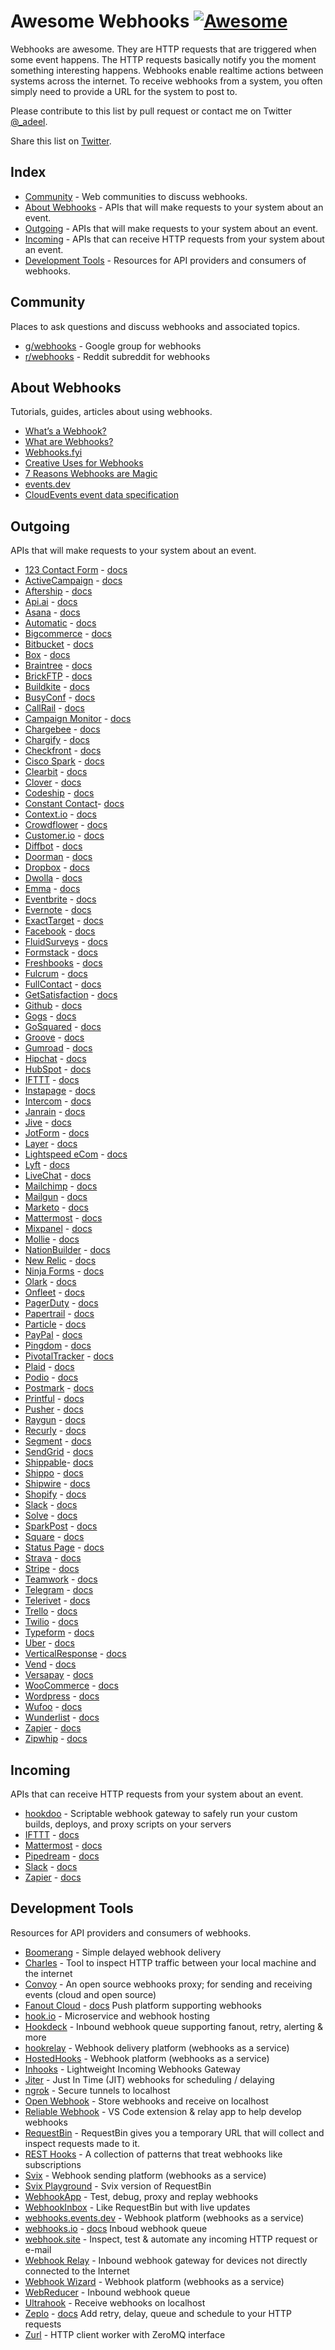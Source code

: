 # Awesome Webhooks [![Awesome](https://cdn.rawgit.com/sindresorhus/awesome/d7305f38d29fed78fa85652e3a63e154dd8e8829/media/badge.svg)](https://github.com/sindresorhus/awesome)

Webhooks are awesome. They are HTTP requests that are triggered when some event happens. The HTTP requests basically notify you the moment something interesting happens. Webhooks enable realtime actions between systems across the internet. To receive webhooks from a system, you often simply need to provide a URL for the system to post to.

Please contribute to this list by pull request or contact me on Twitter [@\_adeel](https://twitter.com/_adeel).

Share this list on [Twitter](https://twitter.com/intent/tweet?text=Check%20out%20this%20list%20of%20awesome%20webhooks%20APIs%20https://github.com/realadeel/awesome-webhooks).

## Index

- [Community](#community) - Web communities to discuss webhooks.
- [About Webhooks](#about-webhooks) - APIs that will make requests to your system about an event.
- [Outgoing](#outgoing) - APIs that will make requests to your system about an event.
- [Incoming](#incoming) - APIs that can receive HTTP requests from your system about an event.
- [Development Tools](#development-tools) - Resources for API providers and consumers of webhooks.

## Community

Places to ask questions and discuss webhooks and associated topics.

- [g/webhooks](https://groups.google.com/g/webhooks) - Google group for webhooks
- [r/webhooks](https://www.reddit.com/r/webhooks/) - Reddit subreddit for webhooks

## About Webhooks

Tutorials, guides, articles about using webhooks.

- [What’s a Webhook?](https://sendgrid.com/blog/whats-webhook/)
- [What are Webhooks?](http://webhooks.us/)
- [Webhooks.fyi](https://webhooks.fyi/)
- [Creative Uses for Webhooks](http://code.tutsplus.com/tutorials/creative-uses-for-webhooks--cms-22818)
- [7 Reasons Webhooks are Magic](https://www.iron.io/7-reasons-webhooks-are-magic/)
- [events.dev](https://events.dev/)
- [CloudEvents event data specification](https://cloudevents.io/)

## Outgoing

APIs that will make requests to your system about an event.

- [123 Contact Form](http://www.123contactform.com/) - [docs](http://www.123contactform.com/docs/123contactform-api-post-webhook/)
- [ActiveCampaign](http://activecampaign.com) - [docs](http://www.activecampaign.com/api/webhooks.php)
- [Aftership](https://www.aftership.com/) - [docs](https://www.aftership.com/docs/api/4/webhook)
- [Api.ai](https://api.ai/) - [docs](https://docs.api.ai/docs/webhook)
- [Asana](https://asana.com) - [docs](https://asana.com/developers/api-reference/webhooks)
- [Automatic](https://automatic.com) - [docs](https://developer.automatic.com/api-reference/#receiving-webhooks)
- [Bigcommerce](https://bigcommerce.com) - [docs](https://developer.bigcommerce.com/api/webhooks-getting-started)
- [Bitbucket](https://bitbucket.org) - [docs](https://confluence.atlassian.com/bitbucket/manage-webhooks-735643732.html)
- [Box](https://box.com) - [docs](https://developers.box.com/webhooks/)
- [Braintree](https://www.braintreepayments.com/) - [docs](https://developers.braintreepayments.com/guides/webhooks/overview)
- [BrickFTP](https://brickftp.com/) - [docs](https://brickftp.com/docs/webhook-api/)
- [Buildkite](https://buildkite.com) - [docs](https://buildkite.com/docs/webhooks)
- [BusyConf](http://busyconf.com) - [docs](http://busyconf.com/docs/api/webhooks/)
- [CallRail](https://callrail.com) - [docs](https://support.callrail.com/hc/en-us/articles/201211133-Webhooks)
- [Campaign Monitor](https://www.campaignmonitor.com) - [docs](https://www.campaignmonitor.com/api/webhooks/)
- [Chargebee](https://www.chargebee.com/) - [docs](https://www.chargebee.com/docs/webhook_settings.html)
- [Chargify](https://chargify.com/) - [docs](https://docs.chargify.com/api-webhooks)
- [Checkfront](http://checkfront.com/) - [docs](http://api.checkfront.com/ref/notifications.html)
- [Cisco Spark](https://www.ciscospark.com/) - [docs](https://developer.ciscospark.com/resource-webhooks.html)
- [Clearbit](https://clearbit.com/) - [docs](https://clearbit.com/docs#webhooks)
- [Clover](https://clover.com) - [docs](https://docs.clover.com/build/web-apps/webhooks/)
- [Codeship](http://codeship.com) - [docs](https://codeship.com/documentation/integrations/webhooks/)
- [Constant Contact](https://constantcontact.com/)- [docs](https://developer.constantcontact.com/docs/partnerwebhooks/webhooks_index.html)
- [Context.io](https://context.io/) - [docs](https://context.io/docs/2.0/accounts/webhooks)
- [Crowdflower](https://crowdflower.com) - [docs](https://success.crowdflower.com/hc/en-us/articles/201856249-CrowdFlower-Webhook-Basics)
- [Customer.io](http://customer.io) - [docs](https://customer.io/docs/webhooks.html)
- [Diffbot](https://diffbot.com) - [docs](https://www.diffbot.com/dev/docs/crawl/)
- [Doorman](https://doorman.co) - [docs](https://developer.doorman.co/docs/webhooks)
- [Dropbox](https://dropbox.com/) - [docs](https://www.dropbox.com/developers/reference/webhooks)
- [Dwolla](https://dwolla.com/) - [docs](https://docsv2.dwolla.com/#webhooks)
- [Emma](http://myemma.com/) - [docs](http://api.myemma.com/webhooks.html)
- [Eventbrite](https://eventbrite.com) - [docs](https://www.eventbrite.com/developer/v3/reference/webhooks/)
- [Evernote](https://evernote.com) - [docs](https://dev.evernote.com/doc/articles/polling_notification.php)
- [ExactTarget](http://exacttarget.com/) - [docs](https://code.exacttarget.com/apis-sdks/rest-api/webhooks-subscription-api.html)
- [Facebook](https://facebook.com) - [docs](https://developers.facebook.com/docs/graph-api/webhooks)
- [FluidSurveys](https://fluidsurveys.com) - [docs](http://docs.fluidsurveys.com/fluidsurveys/api/webhooks.html)
- [Formstack](https://formstack.com) - [docs](https://developers.formstack.com/v2.0/docs/webhook-setup)
- [Freshbooks](https://freshbooks.com) - [docs](https://www.freshbooks.com/developers/webhooks)
- [Fulcrum](http://fulcrumapp.com) - [docs](http://developer.fulcrumapp.com/general/webhooks/)
- [FullContact](https://fullcontact.com) - [docs](https://www.fullcontact.com/developer/docs/webhooks/)
- [GetSatisfaction](https://getsatisfaction.com) - [docs](https://education.getsatisfaction.com/reference-guide/api/push-api-webhooks/)
- [Github](https://github.com/) - [docs](https://developer.github.com/webhooks/)
- [Gogs](https://gogs.io) - [docs](https://gogs.io/docs/features/webhook)
- [GoSquared](https://gosquared.com) - [docs](https://www.gosquared.com/customer/portal/articles/1996494-webhooks)
- [Groove](https://groovehq.com) - [docs](https://www.groovehq.com/docs/webhooks)
- [Gumroad](https://gumroad.com) - [docs](https://gumroad.com/webhooks)
- [Hipchat](https://hipchat.com/) - [docs](https://www.hipchat.com/docs/apiv2/webhooks)
- [HubSpot](http://hubspot.com/) - [docs](http://knowledge.hubspot.com/articles/kcs_article/workflows/how-do-i-use-webhooks-with-hubspot-workflows)
- [IFTTT](http://ifttt.com/) - [docs](https://ifttt.com/maker)
- [Instapage](https://instapage.com) - [docs](https://help.instapage.com/hc/en-us/articles/206039867-How-do-I-use-Webhooks-)
- [Intercom](https://intercom.io) - [docs](https://docs.intercom.io/integrations/webhooks)
- [Janrain](http://janrain.com/) - [docs](http://developers.janrain.com/overview/registration/webhooks/)
- [Jive](https://jivesoftware.com/) - [docs](https://developers.jivesoftware.com/api/v3/cloud/rest/WebhooksService.html)
- [JotForm](https://jotform.com) - [docs](https://www.jotform.com/help/245-How-to-Setup-Webhook-with-JotForm)
- [Layer](https://layer.com/) - [docs](https://developer.layer.com/docs/webhooks)
- [Lightspeed eCom](http://lightspeed.com/) - [docs](http://developers.seoshop.com/api/resources/webhook)
- [Lyft](http://lyft.com/) - [docs](https://developer.lyft.com/docs/webhooks)
- [LiveChat](http://livechatinc.com/) - [docs](https://developers.livechatinc.com/build-an-integration)
- [Mailchimp](http://mailchimp.com/) - [docs](http://developer.mailchimp.com/documentation/mailchimp/reference/overview/)
- [Mailgun](https://mailgun.com) - [docs](https://documentation.mailgun.com/api-webhooks.html)
- [Marketo](https://marketo.com) - [docs](http://developers.marketo.com/documentation/webhooks/)
- [Mattermost](http://mattermost.com/) - [docs](http://docs.mattermost.com/developer/api.html)
- [Mixpanel](https://mixpanel.com) - [docs](https://mixpanel.com/help/reference/webhooks)
- [Mollie](https://www.mollie.com/) - [docs](https://www.mollie.com/en/docs/webhook)
- [NationBuilder](https://nationbuilder.com) - [docs](http://nationbuilder.com/webhooks_api)
- [New Relic](http://newrelic.com) - [docs](https://docs.newrelic.com/docs/alerts/alert-policies/examples/webhook-examples)
- [Ninja Forms](http://ninjaforms.com) - [docs](https://ninjaforms.com/extensions/webhooks/)
- [Olark](https://www.olark.com/) - [docs](https://www.olark.com/help/webhooks)
- [Onfleet](https://onfleet.com) - [docs](http://docs.onfleet.com/docs/webhooks)
- [PagerDuty](https://pagerduty.com) - [docs](https://developer.pagerduty.com/documentation/rest/webhooks)
- [Papertrail](https://papertrailapp.com/) - [docs](http://help.papertrailapp.com/kb/how-it-works/web-hooks/)
- [Particle](https://www.particle.io/) - [docs](https://docs.particle.io/guide/tools-and-features/webhooks/)
- [PayPal](https://www.paypal.com/home) - [docs](https://developer.paypal.com/docs/integration/direct/rest-webhooks-overview/)
- [Pingdom](http://pingdom.com/) - [docs](https://www.pingdom.com/resources/webhooks)
- [PivotalTracker](https://www.pivotaltracker.com/) - [docs](https://www.pivotaltracker.com/help/api/rest/v5#Project_Webhooks)
- [Plaid](https://plaid.com/) - [docs](https://plaid.com/docs/api/#webhook)
- [Podio](https://podio.com/) - [docs](https://developers.podio.com/examples/webhooks)
- [Postmark](https://postmarkapp.com) - [docs](http://developer.postmarkapp.com/developer-webhooks-overview.html)
- [Printful](https://www.theprintful.com/) - [docs](https://www.theprintful.com/docs/webhooks)
- [Pusher](https://pusher.com) - [docs](https://pusher.com/docs/webhooks)
- [Raygun](https://raygun.com) - [docs](https://raygun.com/docs/integrations/webhooks)
- [Recurly](https://recurly.com) - [docs](https://dev.recurly.com/page/webhooks)
- [Segment](https://segment.com) - [docs](https://segment.com/docs/integrations/webhooks/)
- [SendGrid](https://sendgrid.com/) - [docs](https://sendgrid.com/docs/API_Reference/Webhooks/index.html)
- [Shippable](https://shippable.com/)- [docs](http://docs.shippable.com/ci_configure/#event-triggers)
- [Shippo](https://goshippo.com/) - [docs](https://goshippo.com/shipping-api/tracking)
- [Shipwire](https://shipwire.com/) - [docs](https://www.shipwire.com/w/developers/webhook/)
- [Shopify](https://www.shopify.com/) - [docs](https://help.shopify.com/api/reference/webhook)
- [Slack](https://slackhq.com/) - [docs](https://api.slack.com/outgoing-webhooks)
- [Solve](https://solve360.com/) - [docs](https://solve360.com/api/webhook-management/)
- [SparkPost](https://sparkpost.com) - [docs](https://support.sparkpost.com/customer/portal/articles/1929974-defining-webhooks)
- [Square](https://squareup.com/) - [docs](https://docs.connect.squareup.com/#webhooks-overview)
- [Status Page](https://statuspage.io) - [docs](https://help.statuspage.io/knowledge_base/topics/webhook-notifications)
- [Strava](http://strava.com/) - [docs](http://strava.github.io/api/partner/v3/events/)
- [Stripe](https://stripe.com/) - [docs](https://stripe.com/docs/webhooks)
- [Teamwork](https://www.teamwork.com/) - [docs](http://developer.teamwork.com/webhooksapi)
- [Telegram](https://telegram.org/) - [docs](https://core.telegram.org/bots/api#getting-updates)
- [Telerivet](https://telerivet.com/) - [docs](https://telerivet.com/api/webhook)
- [Trello](https://trello.com/) - [docs](https://developers.trello.com/apis/webhooks)
- [Twilio](https://www.twilio.com/) - [docs](https://www.twilio.com/docs/api/ip-messaging/webhooks)
- [Typeform](http://typeform.io/) - [docs](http://docs.typeform.io/docs/results-introduction)
- [Uber](http://uber.com) - [docs](https://developer.uber.com/docs/webhooks)
- [VerticalResponse](http://verticalresponse.com/) - [docs](http://developers.verticalresponse.com/docs/read/api_reference/Webhooks)
- [Vend](https://vendhq.com) - [docs](https://developers.vendhq.com/documentation/webhooks.html)
- [Versapay](http://versapay.com/) - [docs](http://developers.versapay.com/webhook-api.html)
- [WooCommerce](https://www.woothemes.com/woocommerce/) - [docs](https://docs.woothemes.com/document/webhooks/)
- [Wordpress](https://www.wordpress.com) - [docs](https://en.support.wordpress.com/webhooks/)
- [Wufoo](http://wufoo.com/) - [docs](http://help.wufoo.com/articles/en_US/SurveyMonkeyArticleType/The-WebHook-APIs)
- [Wunderlist](https://wunderlist.com/) - [docs](https://developer.wunderlist.com/documentation/endpoints/webhooks)
- [Zapier](https://zapier.com/) - [docs](https://zapier.com/developer/documentation/v2/rest-hooks/)
- [Zipwhip](https://www.zipwhip.com/) - [docs](https://www.zipwhip.com/api/webhooks/webhook)

## Incoming

APIs that can receive HTTP requests from your system about an event.

- [hookdoo](https://hookdoo.com/) - Scriptable webhook gateway to safely run your custom builds, deploys, and proxy scripts on your servers
- [IFTTT](http://ifttt.com/) - [docs](https://ifttt.com/maker)
- [Mattermost](http://mattermost.com/) - [docs](http://docs.mattermost.com/developer/api.html)
- [Pipedream](https://pipedream.com/) - [docs](https://pipedream.com/docs)
- [Slack](https://slackhq.com/) - [docs](https://api.slack.com/incoming-webhooks)
- [Zapier](https://zapier.com/) - [docs](https://zapier.com/developer/documentation/v2/rest-hooks/)

## Development Tools

Resources for API providers and consumers of webhooks.

- [Boomerang](https://onassar.github.io/experiments/boomerang-webhooks) - Simple delayed webhook delivery
- [Charles](http://www.charlesproxy.com/) - Tool to inspect HTTP traffic between your local machine and the internet
- [Convoy](http://getconvoy.io/) - An open source webhooks proxy; for sending and receiving events (cloud and open source)
- [Fanout Cloud](http://fanout.io/cloud/) - [docs](https://docs.fanout.io/docs) Push platform supporting webhooks
- [hook.io](https://hook.io/) - Microservice and webhook hosting
- [Hookdeck](https://hookdeck.com/) - Inbound webhook queue supporting fanout, retry, alerting & more
- [hookrelay](https://www.hookrelay.dev/) - Webhook delivery platform (webhooks as a service)
- [HostedHooks](https://hostedhooks.com/) - Webhook platform (webhooks as a service)
- [Inhooks](https://github.com/didil/inhooks) - Lightweight Incoming Webhooks Gateway
- [Jiter](https://jiter.dev/) - Just In Time (JIT) webhooks for scheduling / delaying
- [ngrok](https://ngrok.com/) - Secure tunnels to localhost
- [Open Webhook](https://openwebhook.io/) - Store webhooks and receive on localhost
- [Reliable Webhook](https://www.reliablewebhook.com/) - VS Code extension & relay app to help develop webhooks
- [RequestBin](http://requestb.in/) - RequestBin gives you a temporary URL that will collect and inspect requests made to it.
- [REST Hooks](http://resthooks.org/) - A collection of patterns that treat webhooks like subscriptions
- [Svix](https://www.svix.com/) - Webhook sending platform (webhooks as a service)
- [Svix Playground](https://www.svix.com/play/) - Svix version of RequestBin
- [WebhookApp](https://webhookapp.com/) - Test, debug, proxy and replay webhooks
- [WebhookInbox](http://webhookinbox.com/) - Like RequestBin but with live updates
- [webhooks.events.dev](https://webhooks.events.dev/) - Webhook platform (webhooks as a service)
- [webhooks.io](http://www.webhooks.io) - [docs](http://www.webhooks.io/docs) Inboud webhook queue
- [webhook.site](https://webhook.site/) - Inspect, test & automate any incoming HTTP request or e-mail
- [Webhook Relay](https://webhookrelay.com/) - Inbound webhook gateway for devices not directly connected to the Internet
- [Webhook Wizard](https://webhookwizard.com/) - Webhook platform (webhooks as a service)
- [WebReducer](https://hookreducer.com/) - Inbound webhook queue
- [Ultrahook](http://www.ultrahook.com/) - Receive webhooks on localhost
- [Zeplo](https://www.zeplo.io/) - [docs](https://www.zeplo.io/docs/intro) Add retry, delay, queue and schedule to your HTTP requests
- [Zurl](http://github.com/fanout/zurl) - HTTP client worker with ZeroMQ interface
